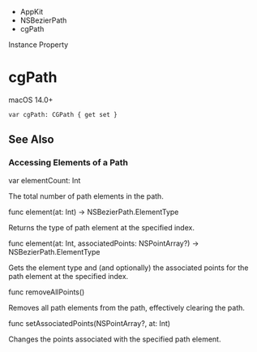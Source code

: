 

- AppKit
- NSBezierPath
-  cgPath 

Instance Property

# cgPath

macOS 14.0+

``` source
var cgPath: CGPath { get set }
```

## See Also

### Accessing Elements of a Path

var elementCount: Int

The total number of path elements in the path.

func element(at: Int) -> NSBezierPath.ElementType

Returns the type of path element at the specified index.

func element(at: Int, associatedPoints: NSPointArray?) -> NSBezierPath.ElementType

Gets the element type and (and optionally) the associated points for the path element at the specified index.

func removeAllPoints()

Removes all path elements from the path, effectively clearing the path.

func setAssociatedPoints(NSPointArray?, at: Int)

Changes the points associated with the specified path element.

